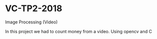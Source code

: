 # VC-TP2-2018
Image Processing (Video)

In this project we had to count money from a video.
Using opencv and C

